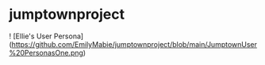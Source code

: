 # jumptownproject

! [Ellie's User Persona] (https://github.com/EmilyMabie/jumptownproject/blob/main/JumptownUser%20PersonasOne.png)
